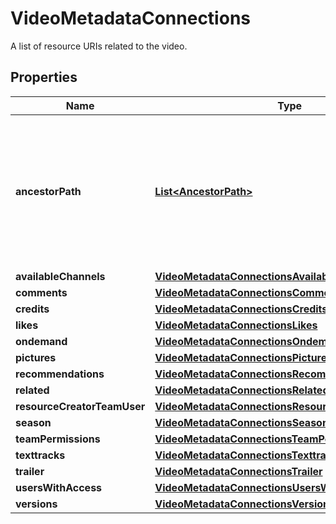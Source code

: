 

# VideoMetadataConnections

A list of resource URIs related to the video.

## Properties

| Name | Type | Description | Notes |
|------------ | ------------- | ------------- | -------------|
|**ancestorPath** | [**List&lt;AncestorPath&gt;**](AncestorPath.md) | Information about the video&#39;s ancestry, ordered from the direct parent folder to higher-level ancestors. |  |
|**availableChannels** | [**VideoMetadataConnectionsAvailableChannels**](VideoMetadataConnectionsAvailableChannels.md) |  |  |
|**comments** | [**VideoMetadataConnectionsComments**](VideoMetadataConnectionsComments.md) |  |  |
|**credits** | [**VideoMetadataConnectionsCredits**](VideoMetadataConnectionsCredits.md) |  |  |
|**likes** | [**VideoMetadataConnectionsLikes**](VideoMetadataConnectionsLikes.md) |  |  |
|**ondemand** | [**VideoMetadataConnectionsOndemand**](VideoMetadataConnectionsOndemand.md) |  |  |
|**pictures** | [**VideoMetadataConnectionsPictures**](VideoMetadataConnectionsPictures.md) |  |  |
|**recommendations** | [**VideoMetadataConnectionsRecommendations**](VideoMetadataConnectionsRecommendations.md) |  |  |
|**related** | [**VideoMetadataConnectionsRelated**](VideoMetadataConnectionsRelated.md) |  |  |
|**resourceCreatorTeamUser** | [**VideoMetadataConnectionsResourceCreatorTeamUser**](VideoMetadataConnectionsResourceCreatorTeamUser.md) |  |  |
|**season** | [**VideoMetadataConnectionsSeason**](VideoMetadataConnectionsSeason.md) |  |  |
|**teamPermissions** | [**VideoMetadataConnectionsTeamPermissions**](VideoMetadataConnectionsTeamPermissions.md) |  |  |
|**texttracks** | [**VideoMetadataConnectionsTexttracks**](VideoMetadataConnectionsTexttracks.md) |  |  |
|**trailer** | [**VideoMetadataConnectionsTrailer**](VideoMetadataConnectionsTrailer.md) |  |  |
|**usersWithAccess** | [**VideoMetadataConnectionsUsersWithAccess**](VideoMetadataConnectionsUsersWithAccess.md) |  |  |
|**versions** | [**VideoMetadataConnectionsVersions**](VideoMetadataConnectionsVersions.md) |  |  |



